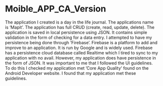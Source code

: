 # Moible_APP_CA_Version

The application I created is a day in the life journal. The applications name is ‘Mapit’. 
The application has full CRUD (create, read, update, delete). 
The application is saved in local persistence using JSON. 
It contains simple validation in the form of checking for a data entry.
I attempted to have my persistence being done through ‘Firebase’. 
Firebase is a platform to add and improve to an application. It is run by Google and is widely used. 
Firebase has a persistence cloud database called Realtime which I tired to sync to my application with no avail. 
However, my application does have persistence in the form of JSON.
It was important to me that I followed the UI guidelines. 
To do this I checked my application met ’Core App Quality’ found on the Android Developer website. 
I found that my application met these guidelines. 

